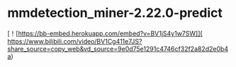 # mmdetection_miner-2.22.0-predict
[！[https://bb-embed.herokuapp.com/embed?v=BV1jS4y1w7SW]]( https://www.bilibili.com/video/BV1Cg411e7JS?share_source=copy_web&vd_source=9e0d75e1291c4746cf32f2a82d2e0b4a)

